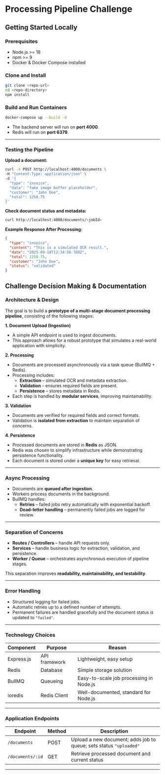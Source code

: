 # Processing Pipeline Challenge

## **Getting Started Locally**

### **Prerequisites**
- Node.js >= 18  
- npm >= 9  
- Docker & Docker Compose installed

### **Clone and Install**
```bash
git clone <repo-url>
cd <repo-directory>
npm install
```

### **Build and Run Containers**

```bash
docker-compose up --build -d
```

- The backend server will run on **port 4000**.
- Redis will run on **port 6379**.

---

### **Testing the Pipeline**

**Upload a document:**
```bash
curl -X POST http://localhost:4000/documents \
-H "Content-Type: application/json" \
-d '{
  "type": "invoice",
  "data": "fake image buffer placeholder",
  "customer": "John Doe",
  "total": 1250.75
}'
```

**Check document status and metadata:**
```bash
curl http://localhost:4000/documents/<jobId>
```

**Example Response After Processing:**
```json
{
  "type": "invoice",
  "content": "This is a simulated OCR result.",
  "date": "2025-09-18T12:34:56.789Z",
  "total": 1250.75,
  "customer": "John Doe",
  "status": "validated"
}
```

## **Challenge Decision Making & Documentation**

### **Architecture & Design**

The goal is to build a **prototype of a multi-stage document processing pipeline**, consisting of the following stages:

**1. Document Upload (Ingestion)**
- A simple API endpoint is used to ingest documents.
- This approach allows for a robust prototype that simulates a real-world application with simplicity.

**2. Processing**
- Documents are processed asynchronously via a task queue (BullMQ + Redis).
- Processing includes:
  - **Extraction** – simulated OCR and metadata extraction.
  - **Validation** – ensures required fields are present.
  - **Persistence** – stores metadata in Redis.
- Each step is handled by **modular services**, improving maintainability.

**3. Validation**
- Documents are verified for required fields and correct formats.
- Validation is **isolated from extraction** to maintain separation of concerns.

**4. Persistence**
- Processed documents are stored in **Redis** as JSON.
- Redis was chosen to simplify infrastructure while demonstrating persistence functionality.
- Each document is stored under a **unique key** for easy retrieval.

---

### **Async Processing**
- Documents are **queued after ingestion**.
- Workers process documents in the background.
- BullMQ handles:
  - **Retries** – failed jobs retry automatically with exponential backoff.
  - **Dead-letter handling** – permanently failed jobs are logged for review.

---

### **Separation of Concerns**
- **Routes / Controllers** – handle API requests only.  
- **Services** – handle business logic for extraction, validation, and persistence.  
- **Worker / Queue** – orchestrates asynchronous execution of pipeline stages.  

This separation improves **readability, maintainability, and testability**.

---

### **Error Handling**
- Structured logging for failed jobs.
- Automatic retries up to a defined number of attempts.
- Permanent failures are handled gracefully and the document status is updated to `"failed"`.

---

### **Technology Choices**

| Component | Purpose | Reason |
|-----------|--------|--------|
| Express.js | API framework | Lightweight, easy setup |
| Redis | Database | Simple storage solution |
| BullMQ | Queueing | Easy-to-scale job processing in Node.js |
| ioredis | Redis Client | Well-documented, standard for Node.js |

---

### **Application Endpoints**

| Endpoint | Method | Description |
|----------|--------|-------------|
| `/documents` | POST | Upload a new document; adds job to queue; sets status `"uploaded"` |
| `/documents/:id` | GET | Retrieve processed document and current status |
---